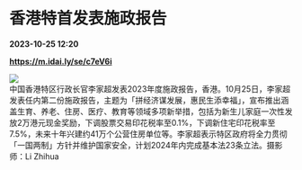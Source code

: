 # 香港特首发表施政报告

**2023-10-25 12:20**

**https://m.idai.ly/se/c7eV6i**

![](http://pic.yupoo.com/fotomag/84ddc9a2/b2e99e66.jpg)  
中国香港特区行政长官李家超发表2023年度施政报告，香港。10月25日，李家超发表任内第二份施政报告，主题为「拼经济谋发展，惠民生添幸福」，宣布推出涵盖生育、养老、住房、医疗、教育等领域多项新举措，包括为新生儿家庭一次性发放2万港元现金奖励，下调股票交易印花税率至0.1%，下调新住宅印花税率至7.5%，未来十年兴建约41万个公营住房单位等。李家超表示特区政府将全力贯彻「一国两制」方针并维护国家安全，计划2024年内完成基本法23条立法。摄影师：Li Zhihua